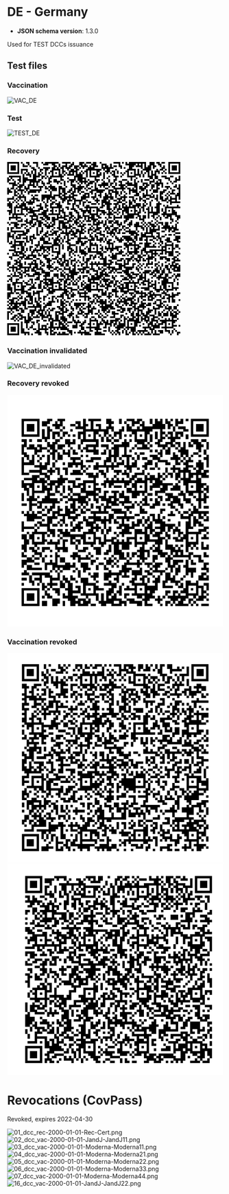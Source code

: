 # DE - Germany

* **JSON schema version**: 1.3.0

Used for TEST DCCs issuance

## Test files

### Vaccination

![VAC_DE](VAC_DE.png)

### Test

![TEST_DE](TEST_DE.png)

### Recovery

![REC_DE](REC_DE.png)

### Vaccination invalidated

![VAC_DE_invalidated](VAC_DE_invalidated.png)

### Recovery revoked
![REC_DE](REC_revoked01.png)

### Vaccination revoked
![VAC_DE](VAC_revoked01.png)
![VAC_DE](VAC_revoked02.png)

# Revocations (CovPass)

Revoked, expires 2022-04-30

![01_dcc_rec-2000-01-01-Rec-Cert.png](revocations/01_dcc_rec-2000-01-01-Rec-Cert.png)
![02_dcc_vac-2000-01-01-JandJ-JandJ11.png](revocations/02_dcc_vac-2000-01-01-JandJ-JandJ11.png)
![03_dcc_vac-2000-01-01-Moderna-Moderna11.png](revocations/03_dcc_vac-2000-01-01-Moderna-Moderna11.png)
![04_dcc_vac-2000-01-01-Moderna-Moderna21.png](revocations/04_dcc_vac-2000-01-01-Moderna-Moderna21.png)
![05_dcc_vac-2000-01-01-Moderna-Moderna22.png](revocations/05_dcc_vac-2000-01-01-Moderna-Moderna22.png)
![06_dcc_vac-2000-01-01-Moderna-Moderna33.png](revocations/06_dcc_vac-2000-01-01-Moderna-Moderna33.png)
![07_dcc_vac-2000-01-01-Moderna-Moderna44.png](revocations/07_dcc_vac-2000-01-01-Moderna-Moderna44.png)
![16_dcc_vac-2000-01-01-JandJ-JandJ22.png](revocations/16_dcc_vac-2000-01-01-JandJ-JandJ22.png)
